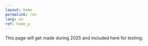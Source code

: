 ```yaml
---
layout: home
permalink: /en
lang: en
ref: home_p
---
```


This page will get made during 2025 and included here for testing. 